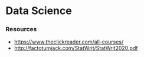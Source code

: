 # Data Science

### Resources

- https://www.theclickreader.com/all-courses/
- http://factotumjack.com/StatWrit/StatWrit2020.pdf